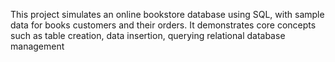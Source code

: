 This project simulates an online bookstore database using SQL, with sample data for books customers and their orders. It demonstrates core concepts such as table creation, data insertion, querying relational database management
